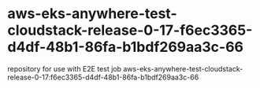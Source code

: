 # aws-eks-anywhere-test-cloudstack-release-0-17-f6ec3365-d4df-48b1-86fa-b1bdf269aa3c-66
repository for use with E2E test job aws-eks-anywhere-test-cloudstack-release-0-17:f6ec3365-d4df-48b1-86fa-b1bdf269aa3c-66
